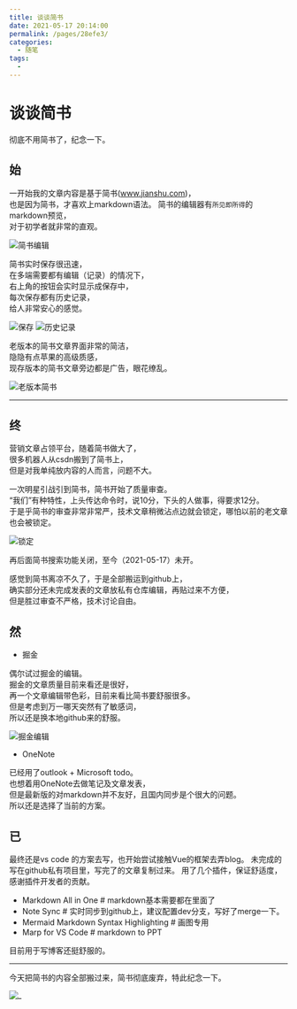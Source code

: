 ```yaml
---
title: 谈谈简书
date: 2021-05-17 20:14:00
permalink: /pages/28efe3/
categories:
  - 随笔
tags:
  - 
---
```


# 谈谈简书

彻底不用简书了，纪念一下。

## 始

一开始我的文章内容是基于简书(www.jianshu.com)，  
也是因为简书，才喜欢上markdown语法。
简书的编辑器有`所见即所得`的markdown预览，  
对于初学者就非常的直观。

![简书编辑](../images/2021-05-17-18-18-59.png)

简书实时保存很迅速，  
在多端需要都有编辑（记录）的情况下，  
右上角的按钮会实时显示成保存中，  
每次保存都有历史记录，  
给人非常安心的感觉。

![保存](../images/2021-05-17-18-21-55.png)
![历史记录](../images/2021-05-17-18-22-20.png)

老版本的简书文章界面非常的简洁，  
隐隐有点苹果的高级质感，  
现存版本的简书文章旁边都是广告，眼花缭乱。

![老版本简书](../images/2021-05-17-18-30-13.png)

---

## 终

营销文章占领平台，随着简书做大了，  
很多机器人从csdn搬到了简书上，  
但是对我单纯放内容的人而言，问题不大。

一次明星引战引到简书，简书开始了质量审查。  
“我们”有种特性，上头传达命令时，说10分，下头的人做事，得要求12分。  
于是乎简书的审查非常非常严，技术文章稍微沾点边就会锁定，哪怕以前的老文章也会被锁定。

![锁定](../images/2021-05-17-18-36-29.png)

再后面简书搜索功能关闭，至今（2021-05-17）未开。

感觉到简书离凉不久了，于是全部搬运到github上，  
确实部分还未完成发表的文章放私有仓库编辑，再贴过来不方便，  
但是胜过审查不严格，技术讨论自由。

## 然

* 掘金

偶尔试过掘金的编辑。  
掘金的文章质量目前来看还是很好，  
再一个文章编辑带色彩，目前来看比简书要舒服很多。  
但是考虑到万一哪天突然有了敏感词，  
所以还是换本地github来的舒服。  

![掘金编辑](../images/2021-05-17-18-41-14.png)

* OneNote

已经用了outlook + Microsoft todo。  
也想着用OneNote去做笔记及文章发表，  
但是最新版的对markdown并不友好，且国内同步是个很大的问题。  
所以还是选择了当前的方案。  

## 已

最终还是vs code 的方案去写，也开始尝试接触Vue的框架去弄blog。
未完成的写在github私有项目里，写完了的文章复制过来。
用了几个插件，保证舒适度，感谢插件开发者的贡献。

* Markdown All in One # markdown基本需要都在里面了
* Note Sync  # 实时同步到github上，建议配置dev分支，写好了merge一下。
* Mermaid Markdown Syntax Highlighting # 画图专用
* Marp for VS Code # markdown to PPT

目前用于写博客还挺舒服的。

---

今天把简书的内容全部搬过来，简书彻底废弃，特此纪念一下。

![_](../images/2021-05-17-18-53-05.png)
